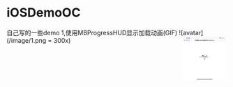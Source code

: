 # iOSDemoOC
自己写的一些demo
1,使用MBProgressHUD显示加载动画(GIF)
![avatar](/image/1.png = 300x)
<img src="/image/1.png" width = "100" height = "100" div align=right />
